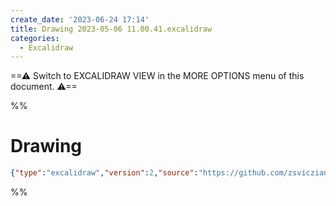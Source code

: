 ```yaml
---
create_date: '2023-06-24 17:14'
title: Drawing 2023-05-06 11.00.41.excalidraw
categories:
  - Excalidraw
---
```


==⚠  Switch to EXCALIDRAW VIEW in the MORE OPTIONS menu of this document. ⚠==


%%
# Drawing
```json
{"type":"excalidraw","version":2,"source":"https://github.com/zsviczian/obsidian-excalidraw-plugin/releases/tag/1.8.17","elements":[],"appState":{"gridSize":null,"viewBackgroundColor":"#ffffff"}}
```
%%